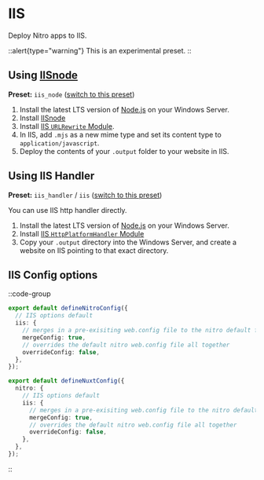 # IIS

Deploy Nitro apps to IIS.

::alert{type="warning"}
This is an experimental preset.
::

## Using [IISnode](https://github.com/Azure/iisnode)

**Preset:** `iis_node` ([switch to this preset](/deploy/#changing-the-deployment-preset))

1. Install the latest LTS version of [Node.js](https://nodejs.org/en/) on your Windows Server.
1. Install [IISnode](https://github.com/azure/iisnode/releases)
2. Install [IIS `URLRewrite` Module](https://www.iis.net/downloads/microsoft/url-rewrite).
3. In IIS, add `.mjs` as a new mime type and set its content type to `application/javascript`.
4. Deploy the contents of your `.output` folder to your website in IIS.

## Using IIS Handler

**Preset:** `iis_handler` / `iis` ([switch to this preset](/deploy/#changing-the-deployment-preset))

You can use IIS http handler directly.

1. Install the latest LTS version of [Node.js](https://nodejs.org/en/) on your Windows Server.
2. Install [IIS `HttpPlatformHandler` Module](https://www.iis.net/downloads/microsoft/httpplatformhandler)
3. Copy your `.output` directory into the Windows Server, and create a website on IIS pointing to that exact directory.

## IIS Config options

::code-group

```ts [nitro.config.ts]
export default defineNitroConfig({
  // IIS options default
  iis: {
    // merges in a pre-exisiting web.config file to the nitro default file
    mergeConfig: true,
    // overrides the default nitro web.config file all together
    overrideConfig: false,
  },
});
```

```ts [nuxt.config.ts]
export default defineNuxtConfig({
  nitro: {
    // IIS options default
    iis: {
      // merges in a pre-exisiting web.config file to the nitro default file
      mergeConfig: true,
      // overrides the default nitro web.config file all together
      overrideConfig: false,
    },
  },
});
```

::

